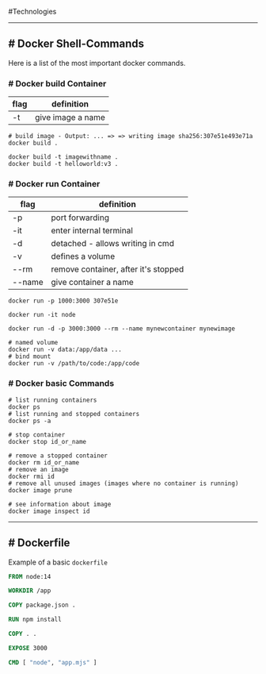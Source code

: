 #Technologies

---
## # Docker Shell-Commands

Here is a list of the most important docker commands.

### # Docker build Container

| flag | definition        |
| ---- | ----------------- |
| -t   | give image a name |

```shell
# build image - Output: ... => => writing image sha256:307e51e493e71a
docker build .

docker build -t imagewithname .
docker build -t helloworld:v3 .
```

### # Docker run Container

| flag   | definition                           |
| ------ | ------------------------------------ |
| -p     | port forwarding                      |
| -it    | enter internal terminal              |
| -d     | detached - allows writing in cmd     |
| -v     | defines a volume                     |
| --rm   | remove container, after it's stopped |
| --name | give container a name                |

```shell
docker run -p 1000:3000 307e51e

docker run -it node

docker run -d -p 3000:3000 --rm --name mynewcontainer mynewimage

# named volume
docker run -v data:/app/data ...
# bind mount
docker run -v /path/to/code:/app/code
```

### # Docker basic Commands

```shell
# list running containers
docker ps
# list running and stopped containers
docker ps -a

# stop container
docker stop id_or_name

# remove a stopped container
docker rm id_or_name
# remove an image
docker rmi id
# remove all unused images (images where no container is running)
docker image prune

# see information about image
docker image inspect id
```

---
## # Dockerfile

Example of a basic `dockerfile`

```dockerfile
FROM node:14

WORKDIR /app

COPY package.json .

RUN npm install

COPY . .

EXPOSE 3000

CMD [ "node", "app.mjs" ]
```

